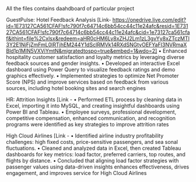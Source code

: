 All the files contains daahdboard of particular project

 GuestPulse: Hotel Feedback Analysis [Link-  https://onedrive.live.com/edit?id=1E73127CA561CFAF!sfc790f7c64714c6bb54cc44c11e24afc&resid=1E73127CA561CFAF!sfc790f7c64714c6bb54cc44c11e24afc&cid=1e73127ca561cfaf&ithint=file%2Cxlsx&redeem=aHR0cHM6Ly8xZHJ2Lm1zL3gvYy8xZTczMTI3Y2E1NjFjZmFmL0lRTjhEM244Y1dSclRMVk14RXdSNGtyOEFYaFI3NVRmaXBld1p1MlN5VXViYmtN&migratedtospo=true&embed=1&wdo=2]
 • Enhanced hospitality customer satisfaction and loyalty metrics by leveraging diverse feedback sources
 and gender insights.
 • Developed an interactive Excel dashboard using Power Query to visualize feedback ratings and demo
graphics effectively.
 • Implemented strategies to optimize Net Promoter Score (NPS) and improve services based on feedback
 from various sources, including hotel booking sites and search engines

  HR: Attrition Insights [Link -
 • Performed ETL process by cleaning data in Excel, importing it into MySQL, and creating insightful
 dashboards using Power BI and Tableau.
 • Employee surveys, professional development, competitive compensation, enhanced communication, and
 recognition programs were identified as key strategies to improve attrition rates

  High Cloud Airlines [Link - 
 • Identified airline industry profitability challenges: high fixed costs, price-sensitive passengers, and sea
sonal fluctuations.
 • Cleaned and analyzed data in Excel, then created Tableau dashboards for key metrics: load factor,
 preferred carriers, top routes, and flights by distance.
 • Concluded that aligning load factor strategies with passenger values using data-driven insights enhances
 effectiveness, drives engagement, and improves service for High Cloud Airlines
